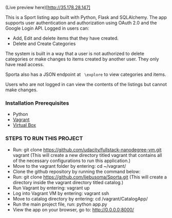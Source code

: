 
(Live preview here)[http://35.178.28.147]


This is a Sport listing app built with Python, Flask and SQLAlchemy. The app supports user authentication and authorization using OAuth 2.0 and the Google Login API. 
Logged in users can:
* Add, Edit and delete items that they have created. 
* Delete and Create Categories

The system is built in a way that a user is not authorized to delete categories or make changes to items created by another user. 
They only have read access.

Sporta also has a JSON endpoint at ``` \explore``` to view categories and items.

Users who are not logged in can view the contents of the listings 
but cannot make changes.

### Installation Prerequisites
* Python
* [Vagrant](https://www.vagrantup.com/downloads)
* [Virtual Box](https://www.virtualbox.org/wiki/Downloads)

### STEPS TO RUN THIS PROJECT
* Run: git clone https://github.com/udacity/fullstack-nanodegree-vm.git vagrant
(This will create a new directory titled vagrant that contains all of the necessary configurations to run this application.)
* Move to the vagrant folder by entering: cd ~/vagrant/
* Clone the github repository by running the command below:
* Run: git clone https://github.com/Ijebusoma/Sporta.git
(This will create a directory inside the vagrant directory titled catalog.)
* Run Vagrant by entering: vagrant up
* Log into Vagrant VM by entering: vagrant ssh
* Move to catalog directory by entering: cd /vagrant/CatalogApp/
* Run the main project file, run: python app.py
* View the app on your browser, go to: http://0.0.0.0:8000/



